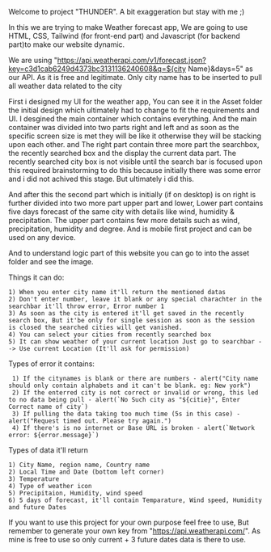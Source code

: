 Welcome to project "THUNDER". A bit exaggeration but stay with me ;)

In this we are trying to make Weather forecast app, We are going to use HTML, CSS, Tailwind (for front-end part) and Javascript (for backend part)to make our website dynamic.

We are using "https://api.weatherapi.com/v1/forecast.json?key=c3d1cab6249d4373bc3131136240608&q=${city Name}&days=5" as our API. As it is free and legitimate. Only city name has to be inserted to pull all weather data related to the city

First i designed my UI for the weather app, You can see it in the Asset folder the initial design which ultimately had to change to fit the requirements and UI. I desgined the main container which contains everything. And the main container was divided into two parts right and left and as soon as the specific screen size is met they will be like it otherwise they will be stacking upon each other. and The right part contain three more part the searchbox, the recently searched box and the display the current data part. The recently searched city box is not visible until the search bar is focused upon this required brainstorming to do this because initially there was some error and i did not achived this stage. But ultimately i did this. 

And after this the second part which is initially (if on desktop) is on right is further divided into two more part upper part and lower, Lower part contains five days forecast of the same city with details like wind, humidity & precipitation. The upper part contains few more details such as wind, precipitation, humidity and degree. And is mobile first project and can be used on any device. 

And to understand logic part of this website you can go to into the asset folder and see the image.

Things it can do: 

    1) When you enter city name it'll return the mentioned datas 
    2) Don't enter number, leave it blank or any special charachter in the searchbar it'll throw error, Error number 1
    3) As soon as the city is entered it'll get saved in the recently search box, But it'be only for single session as soon as the session is closed the searched cities will get vanished.
    4) You can select your cities from recently searched box
    5) It can show weather of your current location Just go to searchbar --> Use current Location (It'll ask for permission)

Types of error it contains: 

     1) If the citynames is blank or there are numbers - alert("City name should only contain alphabets and it can't be blank. eg: New york")
     2) If the enterred city is not correct or invalid or wrong, this led to no data being pull - alert(`No Such city as "${citie}", Enter Correct name of city`)
     3) If pulling the data taking too much time (5s in this case) - alert("Request timed out. Please try again.")
     4) If there's is no internet or Base URL is broken - alert(`Network error: ${error.message}`)

Types of data it'll return

    1) City Name, region name, Country name
    2) Local Time and Date (bottom left corner)
    3) Temperature
    4) Type of weather icon
    5) Precipitaion, Humidity, wind speed
    6) 5 days of forecast, it'll contain Temparature, Wind speed, Humidity and future Dates


If you want to use this project for your own purpose feel free to use, But remember to generate your own key from "https://api.weatherapi.com/". As mine is free to use so only current + 3 future dates data is there to use.